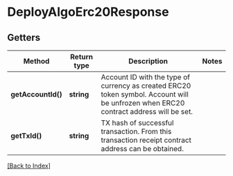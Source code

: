 # DeployAlgoErc20Response

## Getters

Method | Return type | Description | Notes
------------ | ------------- | ------------- | -------------
**getAccountId()** | **string** | Account ID with the type of currency as created ERC20 token symbol. Account will be unfrozen when ERC20 contract address will be set. |
**getTxId()** | **string** | TX hash of successful transaction. From this transaction receipt contract address can be obtained. |

[[Back to Index]](../index.md)
